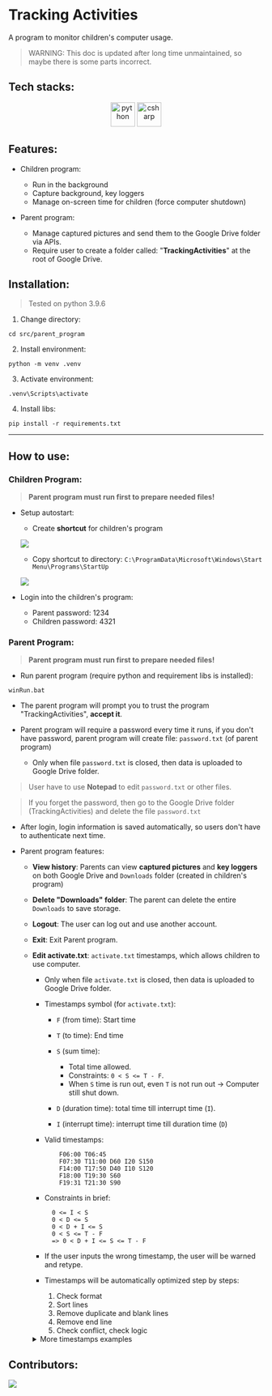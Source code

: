 # Tracking Activities

A program to monitor children's computer usage.

> WARNING: This doc is updated after long time unmaintained, so maybe there is
> some parts incorrect.

## Tech stacks:

<p align="center">
    <img src="https://cdn.jsdelivr.net/gh/devicons/devicon/icons/python/python-original.svg" alt="python" height="48" width="48" />
    <img src="https://cdn.jsdelivr.net/gh/devicons/devicon/icons/csharp/csharp-original.svg" alt="csharp" height="48" width="48" />
</p>

## Features:

- Children program:

  - Run in the background
  - Capture background, key loggers
  - Manage on-screen time for children (force computer shutdown)

- Parent program:
  - Manage captured pictures and send them to the Google Drive folder
    via APIs.
  - Require user to create a folder called: "**TrackingActivities**" at the root of
    Google Drive.

## Installation:

> Tested on python 3.9.6

1. Change directory:

```console
cd src/parent_program
```

2. Install environment:

```console
python -m venv .venv
```

3. Activate environment:

```console
.venv\Scripts\activate
```

4. Install libs:

```console
pip install -r requirements.txt
```

---

## How to use:

### Children Program:

> **Parent program must run first to prepare needed files!**

- Setup autostart:

  - Create **shortcut** for children's program

  ![](https://i.imgur.com/qVDBxnf.png)

  - Copy shortcut to directory: `C:\ProgramData\Microsoft\Windows\Start Menu\Programs\StartUp`

  ![](https://i.imgur.com/bYxXEG5.png)

- Login into the children's program:

  - Parent password: 1234
  - Children password: 4321

### Parent Program:

> **Parent program must run first to prepare needed files!**

- Run parent program (require python and requirement libs is installed):

```console
winRun.bat
```

- The parent program will prompt you to trust the program "TrackingActivities", **accept it**.

- Parent program will require a password every time it runs, if you don't have
  password, parent program will create file: `password.txt` (of parent program)
  - Only when file `password.txt` is closed, then data is uploaded to Google Drive
    folder.

> User have to use **Notepad** to edit `password.txt` or other files.

> If you forget the password, then go to the Google Drive folder (TrackingActivities) and delete the file
> `password.txt`

- After login, login information is saved automatically, so users don't have to authenticate next
  time.

- Parent program features:

  - **View history**: Parents can view **captured pictures** and **key loggers** on both Google Drive
    and `Downloads` folder (created in children's program)

  - **Delete "Downloads" folder**: The parent can delete the entire `Downloads` to save
    storage.

  - **Logout**: The user can log out and use another account.

  - **Exit**: Exit Parent program.

  - **Edit activate.txt**: `activate.txt` timestamps, which allows children to use
    computer.

    - Only when file `activate.txt` is closed, then data is uploaded to Google Drive
      folder.

    - Timestamps symbol (for `activate.txt`):

      - `F` (from time): Start time
      - `T` (to time): End time
      - `S` (sum time):

        - Total time allowed.
        - Constraints: `0 < S <= T - F`.
        - When `S` time is run out, even `T` is not run out -> Computer still shut
          down.

      - `D` (duration time): total time till interrupt time (`I`).
      - `I` (interrupt time): interrupt time till duration time (`D`)

    - Valid timestamps:

      ```
          F06:00 T06:45
          F07:30 T11:00 D60 I20 S150
          F14:00 T17:50 D40 I10 S120
          F18:00 T19:30 S60
          F19:31 T21:30 S90
      ```

    - Constraints in brief:

      ```
        0 <= I < S
        0 < D <= S
        0 < D + I <= S
        0 < S <= T - F
        => 0 < D + I <= S <= T - F
      ```

    - If the user inputs the wrong timestamp, the user will be warned and retype.

    - Timestamps will be automatically optimized step by steps:

      1. Check format
      2. Sort lines
      3. Remove duplicate and blank lines
      4. Remove end line
      5. Check conflict, check logic

    <details>
      <summary>More timestamps examples</summary>

    ```
    FORMAT:
      F<h1:m1> T<h2:m2>
      or
      F<h1:m1> T<h2:m2>S<mS>
      or
      F<h1:m1> T<h2:m2>|D<mD> I<mI>|S<mS>
    FORMULA:
      0 <= I < S
      0 < D <= S
      0 < D + I <= S
      0 < S <= T - F
      => 0 < D + I <= S <= T - F
    OPTIMAL:
      IF D == "" AND I == "" AND S == T - F:
      Optimize from: F07:30 T09:30 D60 I0 S60 -> to: F07:30 T09:30 S60
      IF D != "" AND I != "" AND D == S AND I == 0:
      Optimize from: F07:30 T09:30 S120 -> to: F07:30 T09:30
    VALID EXAMPLE:
      F06:00 T06:45
      F07:30 T11:00 D60 I20 S150
      F14:00 T17:50 D40 I10 S120
      F18:00 T19:30 S60
      F19:31 T21:30 S90
    ERROR:
      - Format ERROR:
        asdgasdg (Totally wrong)
        F7:30 T06:30 (Missing one number)
        F007:30 T06:30 (one number redundant)
        F27:30 T06:30 (27 hours is invalid 😛)
        F07:61 T06:30 (61 minutes is invalid)
        A14:00 E17:50 J4 M10 Z120 (Wrong format!!!)
        F-7:30 T06:30 ("-" is not valid)
      - Logic ERROR:
        F07:30 T06:30 (T < F) -> ERROR
        F07:30 T09:30 D03 I58 S60 (D + I > S) -> ERROR
        F07:30 T09:30 D61 I0 S60 (D > S) -> ERROR
        F07:30 T09:30 D0 I0 S60 (D == 0) -> ERROR
        F07:30 T09:30 D1 I61 S60 (I > S or D + I > S) -> ERROR
        F07:30 T09:30 S121 (S > T - F) -> ERROR
      - Conflict ERROR (F time this line must "BIGGER" than T time previous time):
        F06:00 T06:45
        F06:00 T06:45
        (Same time) -> ERROR
        or:
        F06:00 T06:45
        F06:45 T06:52
        (F line 1 equal T line 2) -> ERROR
        or:
        F06:00 T06:45
        F06:30 T07:30
        (F line 1 smaller than T line 2) -> ERROR
    ```

    </details>
    
## Contributors:

<a href="https://github.com/DuckyMomo20012/tracking-activities/graphs/contributors">
  <img src="https://contrib.rocks/image?repo=DuckyMomo20012/tracking-activities" />
</a>

